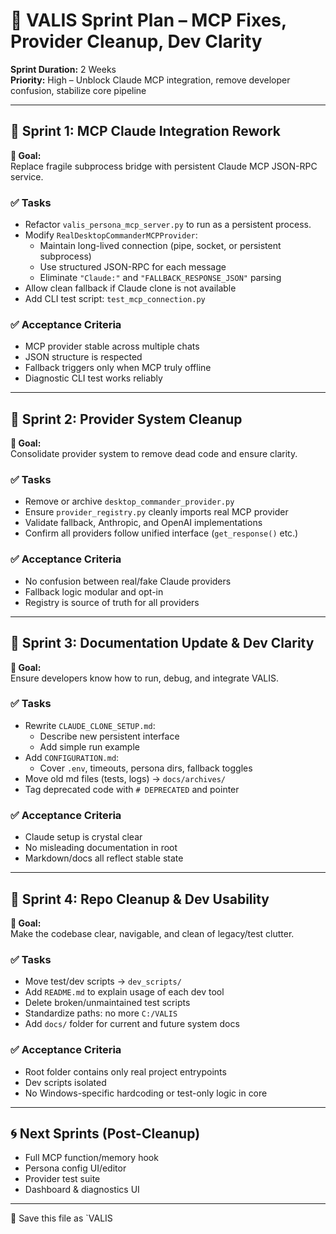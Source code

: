 # 🔧 VALIS Sprint Plan – MCP Fixes, Provider Cleanup, Dev Clarity

**Sprint Duration:** 2 Weeks  
**Priority:** High – Unblock Claude MCP integration, remove developer confusion, stabilize core pipeline

---

## 🧭 Sprint 1: MCP Claude Integration Rework

**🎯 Goal:**  
Replace fragile subprocess bridge with persistent Claude MCP JSON-RPC service.

### ✅ Tasks

- Refactor `valis_persona_mcp_server.py` to run as a persistent process.
- Modify `RealDesktopCommanderMCPProvider`:
  - Maintain long-lived connection (pipe, socket, or persistent subprocess)
  - Use structured JSON-RPC for each message
  - Eliminate `"Claude:"` and `"FALLBACK_RESPONSE_JSON"` parsing
- Allow clean fallback if Claude clone is not available
- Add CLI test script: `test_mcp_connection.py`

### ✅ Acceptance Criteria

- MCP provider stable across multiple chats
- JSON structure is respected
- Fallback triggers only when MCP truly offline
- Diagnostic CLI test works reliably

---

## 🧭 Sprint 2: Provider System Cleanup

**🎯 Goal:**  
Consolidate provider system to remove dead code and ensure clarity.

### ✅ Tasks

- Remove or archive `desktop_commander_provider.py`
- Ensure `provider_registry.py` cleanly imports real MCP provider
- Validate fallback, Anthropic, and OpenAI implementations
- Confirm all providers follow unified interface (`get_response()` etc.)

### ✅ Acceptance Criteria

- No confusion between real/fake Claude providers
- Fallback logic modular and opt-in
- Registry is source of truth for all providers

---

## 🧭 Sprint 3: Documentation Update & Dev Clarity

**🎯 Goal:**  
Ensure developers know how to run, debug, and integrate VALIS.

### ✅ Tasks

- Rewrite `CLAUDE_CLONE_SETUP.md`:
  - Describe new persistent interface
  - Add simple run example
- Add `CONFIGURATION.md`:
  - Cover `.env`, timeouts, persona dirs, fallback toggles
- Move old md files (tests, logs) → `docs/archives/`
- Tag deprecated code with `# DEPRECATED` and pointer

### ✅ Acceptance Criteria

- Claude setup is crystal clear
- No misleading documentation in root
- Markdown/docs all reflect stable state

---

## 🧭 Sprint 4: Repo Cleanup & Dev Usability

**🎯 Goal:**  
Make the codebase clear, navigable, and clean of legacy/test clutter.

### ✅ Tasks

- Move test/dev scripts → `dev_scripts/`
- Add `README.md` to explain usage of each dev tool
- Delete broken/unmaintained test scripts
- Standardize paths: no more `C:/VALIS`
- Add `docs/` folder for current and future system docs

### ✅ Acceptance Criteria

- Root folder contains only real project entrypoints
- Dev scripts isolated
- No Windows-specific hardcoding or test-only logic in core

---

## 🌀 Next Sprints (Post-Cleanup)

- Full MCP function/memory hook
- Persona config UI/editor
- Provider test suite
- Dashboard & diagnostics UI

---

📁 Save this file as `VALIS
